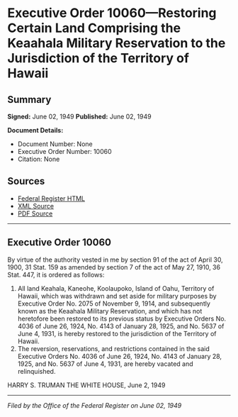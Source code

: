 # Executive Order 10060—Restoring Certain Land Comprising the Keaahala Military Reservation to the Jurisdiction of the Territory of Hawaii

## Summary

**Signed:** June 02, 1949
**Published:** June 02, 1949

**Document Details:**
- Document Number: None
- Executive Order Number: 10060
- Citation: None

## Sources
- [Federal Register HTML](https://www.presidency.ucsb.edu/documents/executive-order-10060-restoring-certain-land-comprising-the-keaahala-military-reservation)
- [XML Source](None)
- [PDF Source](None)

---

## Executive Order 10060

By virtue of the authority vested in me by section 91 of the act of April 30, 1900, 31 Stat. 159 as amended by section 7 of the act of May 27, 1910, 36 Stat. 447, it is ordered as follows:
1. All land Keahala, Kaneohe, Koolaupoko, Island of Oahu, Territory of Hawaii, which was withdrawn and set aside for military purposes by Executive Order No. 2075 of November 9, 1914, and subsequently known as the Keaahala Military Reservation, and which has not heretofore been restored to its previous status by Executive Orders No. 4036 of June 26, 1924, No. 4143 of January 28, 1925, and No. 5637 of June 4, 1931, is hereby restored to the jurisdiction of the Territory of Hawaii.
2. The reversion, reservations, and restrictions contained in the said Executive Orders No. 4036 of June 26, 1924, No. 4143 of January 28, 1925, and No. 5637 of June 4, 1931, are hereby vacated and relinquished.

HARRY S. TRUMAN
THE WHITE HOUSE,
June 2, 1949

---

*Filed by the Office of the Federal Register on June 02, 1949*
